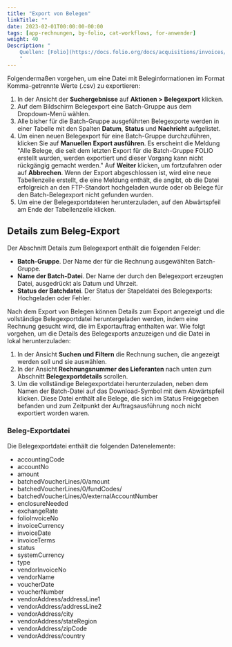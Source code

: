 ```yaml
---
title: "Export von Belegen"
linkTitle: ""
date: 2023-02-01T00:00:00-00:00
tags: [app-rechnungen, by-folio, cat-workflows, for-anwender]
weight: 40
Description: "
    Quellen: [Folio](https://docs.folio.org/docs/acquisitions/invoices/#exporting-vouchers) <!-- & [GBV](https://info.gebev.de/display/FOLIOGBVEXTERN/Folio:+Export+von+Belegen) -->
    "
---
```


Folgendermaßen vorgehen, um eine Datei mit Beleginformationen im Format Komma-getrennte Werte (.csv) zu exportieren:

1.  In der Ansicht der **Suchergebnisse** auf **Aktionen > Belegexport** klicken.
2.  Auf dem Bildschirm Belegexport eine Batch-Gruppe aus dem Dropdown-Menü wählen.
3.  Alle bisher für die Batch-Gruppe ausgeführten Belegexporte werden in einer Tabelle mit den Spalten **Datum**, **Status** und **Nachricht** aufgelistet.
4.  Um einen neuen Belegexport für eine Batch-Gruppe durchzuführen, klicken Sie auf **Manuellen Export ausführen**. Es erscheint die Meldung "Alle Belege, die seit dem letzten Export für die Batch-Gruppe FOLIO erstellt wurden, werden exportiert und dieser Vorgang kann nicht rückgängig gemacht werden." Auf **Weiter** klicken, um fortzufahren oder auf **Abbrechen**.
    Wenn der Export abgeschlossen ist, wird eine neue Tabellenzeile erstellt, die eine Meldung enthält, die angibt, ob die Datei erfolgreich an den FTP-Standort hochgeladen wurde oder ob Belege für den Batch-Belegexport nicht gefunden wurden.
5.  Um eine der Belegexportdateien herunterzuladen, auf den Abwärtspfeil am Ende der Tabellenzeile klicken.

## Details zum Beleg-Export

Der Abschnitt Details zum Belegexport enthält die folgenden Felder:

* **Batch-Gruppe**. Der Name der für die Rechnung ausgewählten Batch-Gruppe.
* **Name der Batch-Datei**. Der Name der durch den Belegexport erzeugten Datei, ausgedrückt als Datum und Uhrzeit.
* **Status der Batchdatei**. Der Status der Stapeldatei des Belegexports: Hochgeladen oder Fehler.

Nach dem Export von Belegen können Details zum Export angezeigt und die vollständige Belegexportdatei heruntergeladen werden, indem eine Rechnung gesucht wird, die im Exportauftrag enthalten war. Wie folgt vorgehen, um die Details des Belegexports anzuzeigen und die Datei in lokal herunterzuladen:

1.  In der Ansicht **Suchen und Filtern** die Rechnung suchen, die angezeigt werden soll und sie auswählen.
2.  In der Ansicht **Rechnungsnummer des Lieferanten** nach unten zum Abschnitt **Belegexportdetails** scrollen.
3.  Um die vollständige Belegexportdatei herunterzuladen, neben dem Namen der Batch-Datei auf das Download-Symbol mit dem Abwärtspfeil klicken. Diese Datei enthält alle Belege, die sich im Status Freigegeben befanden und zum Zeitpunkt der Auftragsausführung noch nicht exportiert worden waren.

### Beleg-Exportdatei

Die Belegexportdatei enthält die folgenden Datenelemente:

* accountingCode
* accountNo
* amount
* batchedVoucherLines/0/amount
* batchedVoucherLines/0/fundCodes/
* batchedVoucherLines/0/externalAccountNumber
* enclosureNeeded
* exchangeRate
* folioInvoiceNo
* invoiceCurrency
* invoiceDate
* invoiceTerms
* status
* systemCurrency
* type
* vendorInvoiceNo
* vendorName
* voucherDate
* voucherNumber
* vendorAddress/addressLine1
* vendorAddress/addressLine2
* vendorAddress/city
* vendorAddress/stateRegion
* vendorAddress/zipCode
* vendorAddress/country
